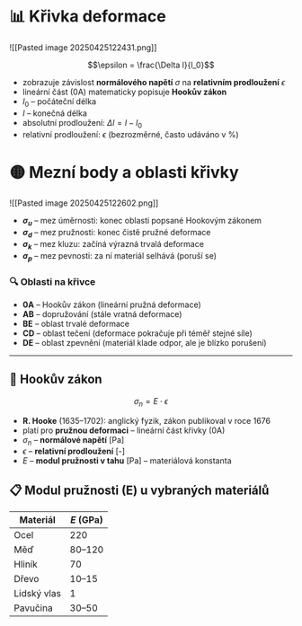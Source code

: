 # 📊 Křivka deformace
![[Pasted image 20250425122431.png]]

$$\epsilon = \frac{\Delta l}{l_0}$$

- zobrazuje závislost **normálového napětí** $\sigma$ na **relativním prodloužení** $\epsilon$
- lineární část (0A) matematicky popisuje **Hookův zákon**
- $l_0$ – počáteční délka
- $l$ – konečná délka
- absolutní prodloužení: $\Delta l = l - l_0$
- relativní prodloužení: $\epsilon$ (bezrozměrné, často udáváno v %)

# 🟡 Mezní body a oblasti křivky
![[Pasted image 20250425122602.png]]

- **$\sigma_u$** – mez úměrnosti: konec oblasti popsané Hookovým zákonem
- **$\sigma_d$** – mez pružnosti: konec čistě pružné deformace
- **$\sigma_k$** – mez kluzu: začíná výrazná trvalá deformace
- **$\sigma_p$** – mez pevnosti: za ní materiál selhává (poruší se)

### 🔍 Oblasti na křivce
- **0A** – Hookův zákon (lineární pružná deformace)
- **AB** – dopružování (stále vratná deformace)
- **BE** – oblast trvalé deformace
- **CD** – oblast tečení (deformace pokračuje při téměř stejné síle)
- **DE** – oblast zpevnění (materiál klade odpor, ale je blízko porušení)

---

## 📏 Hookův zákon
$$
\sigma_n = E \cdot \epsilon
$$

- **R. Hooke** (1635–1702): anglický fyzik, zákon publikoval v roce 1676
- platí pro **pružnou deformaci** – lineární část křivky (0A)
- $\sigma_n$ – **normálové napětí** \[Pa]
- $\epsilon$ – **relativní prodloužení** \[-]
- $E$ – **modul pružnosti v tahu** \[Pa] – materiálová konstanta

## 📋 Modul pružnosti (E) u vybraných materiálů

| Materiál       | $E$ (GPa) |
|----------------|-----------|
| Ocel           | 220       |
| Měď            | 80–120    |
| Hliník         | 70        |
| Dřevo          | 10–15     |
| Lidský vlas    | 1         |
| Pavučina       | 30–50     |

